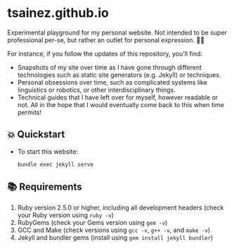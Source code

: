 # tsainez.github.io

Experimental playground for my personal website. Not intended to be super professional per-se, but rather an outlet for personal expression. 🤷‍♀️

For instance, if you follow the updates of this repository, you'll find:

- Snapshots of my site over time as I have gone through different technologies such as static site generators (e.g. Jekyll) or techniques.
- Personal obsessions over time, such as complicated systems like linguistics or robotics, or other interdisciplinary things.
- Technical guides that I have left over for myself, however readable or not. All in the hope that I would eventually come back to this when time permits!

## 💥 Quickstart

- To start this website:

      bundle exec jekyll serve

## 📚 Requirements

1. Ruby version 2.5.0 or higher, including all development headers (check your Ruby version using `ruby -v`)
2. RubyGems (check your Gems version using `gem -v`)
3. GCC and Make (check versions using `gcc -v`, `g++ -v`, and `make -v`)
4. Jekyll and bundler gems (install using `gem install jekyll bundler`)
